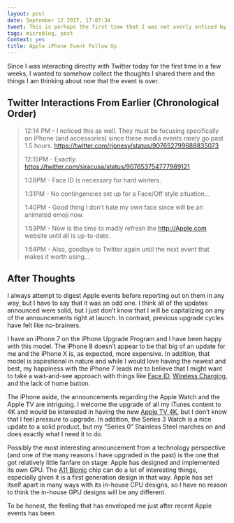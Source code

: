```yaml
---
layout: post
date: September 12 2017, 17:07:34
tweet: This is perhaps the first time that I was not overly enticed by Apple’s announcements.
tags: microblog, post
Context: yes
title: Apple iPhone Event Follow Up
---
```


Since I was interacting directly with Twitter today for the first time in a few weeks, I wanted to somehow collect the thoughts I shared there and the things I am thinking about now that the event is over.

## Twitter Interactions From Earlier (Chronological Order)
> 12:14 PM - I noticed this as well. They must be focusing specifically on iPhone (and accessories) since these media events rarely go past 1.5 hours. https://twitter.com/rjonesy/status/907652799688835073
> 
> 12:15PM - Exactly. https://twitter.com/siracusa/status/907653754777989121
> 
> 1:28PM - Face ID is necessary for hard winters.
> 
> 1:31PM - No contingencies set up for a Face/Off style situation…
> 
> 1:40PM - Good thing I don’t hate my own face since will be an animated emoji now.
> 
> 1:53PM - Now is the time to madly refresh the http://Apple.com website until all is up-to-date.
> 
> 1:54PM - Also, goodbye to Twitter again until the next event that makes it worth using…

## After Thoughts
I always attempt to digest Apple events before reporting out on them in any way, but I have to say that it was an odd one. I think all of the updates announced were solid, but I just don’t know that I will be capitalizing on any of the announcements right at launch. In contrast, previous upgrade cycles have felt like no-brainers.

I have an iPhone 7 on the iPhone Upgrade Program and I have been happy with this model. The iPhone 8 doesn’t appear to be that big of an update for me and the iPhone X is, as expected, more expensive. In addition, that model is aspirational in nature and while I would love having the newest and best, my happiness with the iPhone 7 leads me to believe that I might want to take a wait-and-see approach with things like [Face ID][1], [Wireless Charging][2], and the lack of home button.

The iPhone aside, the announcements regarding the Apple Watch and the Apple TV are intriguing. I welcome the upgrade of all my iTunes content to 4K and would be interested in having the new [Apple TV 4K][3], but I don’t know that I feel _pressure_ to upgrade. In addition, the Series 3 Watch is a nice update to a solid product, but my “Series 0” Stainless Steel marches on and does exactly what I need it to do.

Possibly the most interesting announcement from a technology perspective (and one of the many reasons I have upgraded in the past) is the one that got relatively little fanfare on stage: Apple has designed and implemented its own GPU. The [A11 Bionic][4] chip can do a lot of interesting things, especially given it is a first generation design in that way. Apple has set itself apart in many ways with its in-house CPU designs, so I have no reason to think the in-house GPU designs will be any different.

To be honest, the feeling that has enveloped me just after recent Apple events has been 

[1]:	https://www.apple.com/iphone-x/#face-id
[2]:	https://www.apple.com/iphone-x/#wireless-charging
[3]:	https://www.apple.com/apple-tv-4k/
[4]:	https://www.apple.com/iphone-x/#a11